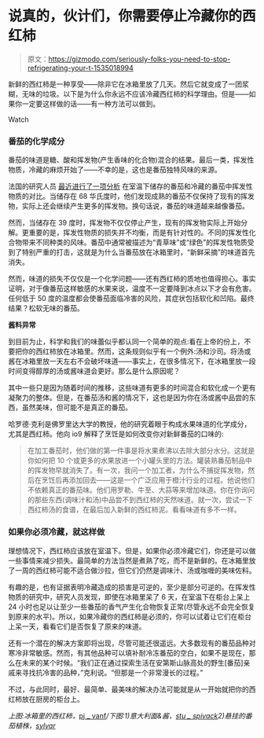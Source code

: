 # 说真的，伙计们，你需要停止冷藏你的西红柿

> 原文：<https://gizmodo.com/seriously-folks-you-need-to-stop-refrigerating-your-t-1535018994>

新鲜的西红柿是一种享受——除非它在冰箱里放了几天。然后它就变成了一团浆糊，无味的垃圾。以下是为什么你永远不应该冷藏西红柿的科学理由。但是——如果你一定要这样做的话——有一种方法可以做到。

Watch

### 番茄的化学成分

番茄的味道是糖、酸和挥发物(产生香味的化合物)混合的结果。最后一类，挥发性物质，冷藏的麻烦开始了——不幸的是，这也是番茄独特风味的来源。

法国的研究人员 [最近进行了一项分析](http://www.ncbi.nlm.nih.gov/pubmed/23561178) 在室温下储存的番茄和冷藏的番茄中挥发性物质的对比。当储存在 68 华氏度时，他们发现成熟的番茄不仅保持了现有的挥发物，实际上还会继续产生更多的挥发物。换句话说，番茄的味道越来越像番茄。

然而，当储存在 39 度时，挥发物不仅仅停止产生，现有的挥发物实际上开始分解。更重要的是，挥发性物质的损失并不均衡，而是有针对性的。不同的挥发性化合物带来不同种类的风味。番茄中通常被描述为“青草味”或“绿色”的挥发性物质受到了特别严重的打击，这就是为什么当番茄放在冰箱里时，“新鲜采摘”的味道首先消失。

然而，味道的损失不仅仅是一个化学问题——还有西红柿的质地也值得担心。事实证明，对于像番茄这样敏感的水果来说，温度不一定要降到冰点以下才会有危害。任何低于 50 度的温度都会使番茄面临冷害的风险，其症状包括软化和凹陷。最终结果？松软无味的番茄。

**酱料异常**

到目前为止，科学和我们的味蕾似乎都认同一个简单的观点:看在上帝的份上，不要把你的西红柿放在冰箱里。然而，这条规则似乎有一个例外:汤和沙司。将汤或酱在冰箱里放一天左右不会破坏味道——事实上，在很多情况下，在冰箱里放一段时间变得醇厚的汤或酱味道会更好。那么是什么原因呢？

其中一些只是因为随着时间的推移，这些味道有更多的时间混合和软化成一个更有凝聚力的整体。但是，在番茄汤和酱的情况下，这也是因为你在汤或酱中品尝的东西，虽然美味，但可能不是真正的番茄。

哈罗德·克利是佛罗里达大学的教授，他的研究着眼于构成水果味道的化学成分，尤其是西红柿。他向 io9 解释了烹饪是如何改变你对新鲜番茄的口味的:

> 在加工番茄时，他们做的第一件事是将水果煮沸以去除大部分水分。这就是你如何把 10 个或更多的水果放进一个小罐头里的方法。罐装熟番茄制品中的挥发物早就消失了。有一次，我问一个加工者，为什么不捕捉挥发物，然后在烹饪后再添加回去——这是一个广泛应用于橙汁行业的过程。他说他们不依赖真正的番茄味。他们用罗勒、牛至、大蒜等来增加味道。你在你询问的那些东西(调味汁和汤)中品尝不到西红柿的天然味道。就一次，尝试一下西红柿汤的食谱，在最后加入新鲜的西红柿泥。看看味道有多不一样。

### **如果你必须冷藏，就这样做**

理想情况下，西红柿应该放在室温下。但是，如果你必须冷藏它们，你还是可以做一些事情来减少损失。最简单的方法当然是煮熟了吃，而不是新鲜的。在冰箱里放了一周的西红柿可能不适合做沙拉，但它们仍然是调味汁、汤或咖喱的美味佐料。

有趣的是，也有证据表明冷藏造成的损害是可逆的，至少是部分可逆的。在挥发性物质的研究中，研究人员发现，即使在冰箱里呆了 6 天，在室温下在柜台上呆上 24 小时也足以让至少一些番茄的香气产生化合物恢复正常(尽管永远不会完全恢复到原来的水平)。所以，如果冷藏你的西红柿是必须的，你可以试着让它们在柜台上呆一天，看看它们是否恢复了原来的味道。

还有一个潜在的解决方案即将出现，尽管可能还很遥远。大多数现有的番茄品种对寒冷非常敏感。然而，有其他品种可以填补耐冷冻番茄的空白，如果不是现在，那么在未来的某个时候。“我们正在通过探索生活在安第斯山脉高处的野生[番茄]亲戚来寻找抗冷害的品种，”克利说。“但那是一个非常漫长的过程。”

不过，与此同时，最好、最简单、最美味的解决办法可能就是从一开始就把你的西红柿放在厨房的柜台上。

*上图:冰箱里的西红柿，*[pj _ vanf](http://www.flickr.com/photos/vanf/)*/下图:1)意大利面&酱，*[*stu _ spivack*](http://www.flickr.com/photos/stuart_spivack/)*2)悬挂的番茄植株，*[*sylvar*](http://www.flickr.com/photos/sylvar/)